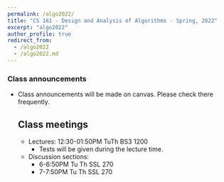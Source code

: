 ```yaml
---
permalink: /algo2022/
title: "CS 161 - Design and Analysis of Algorithms - Spring, 2022"
excerpt: "algo2022"
author_profile: true
redirect_from: 
  - /algo2022
  - /algo2022.md
---
```


<H3>Class announcements</H3>
<UL>
 <LI> Class announcements will be made on canvas. Please check there frequently.

<H2>Class meetings</H2>
<UL>
 <LI> Lectures: 12:30-01:50PM TuTh BS3 1200
 <UL>
  <LI> Tests will be given during the lecture time.
 </UL>
 <LI> Discussion sections:
 <UL>
  <LI> 6-6:50PM Tu Th SSL 270
  <LI> 7-7:50PM Tu Th SSL 270
 </UL>
</UL>
